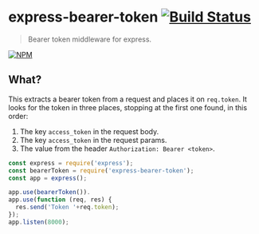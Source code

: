 # express-bearer-token [![Build Status](https://secure.travis-ci.org/tkellen/express-bearer-token.png)](http://travis-ci.org/tkellen/express-bearer-token)
> Bearer token middleware for express.

[![NPM](https://nodei.co/npm/express-bearer-token.png)](https://nodei.co/npm/express-bearer-token/)

## What?

This extracts a bearer token from a request and places it on `req.token`.  It looks for the token in three places, stopping at the first one found, in this order:

1. The key `access_token` in the request body.
2. The key `access_token` in the request params.
3. The value from the header `Authorization: Bearer <token>`.


```js
const express = require('express');
const bearerToken = require('express-bearer-token');
const app = express();

app.use(bearerToken()).
app.use(function (req, res) {
  res.send('Token '+req.token);
});
app.listen(8000);
```
